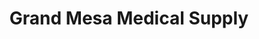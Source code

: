 ---
title: "Grand Mesa Medical Supply"
url: /grand-junction/grand-mesa-medical-supply/
shop: Sanitätshaus
---